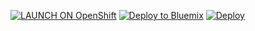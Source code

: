 [![LAUNCH ON OpenShift](https://cloud.githubusercontent.com/assets/195836/9149159/7259961e-3dce-11e5-9a00-6dcd543c7976.png)](https://openshift.redhat.com/app/console/application_types/custom?name=1&cartridges[]=https://cartreflect-claytondev.rhcloud.com/github/phuslu/openshift-go-cart&initial_git_url=https://github.com/HappysurfBlocking/fetch-bak.git&initial_git_branch=master) [![Deploy to Bluemix](https://hub.jazz.net/deploy/button.png)](https://bluemix.net/deploy?repository=https://github.com/HappysurfBlocking/fetch-bak.git)  [![Deploy](https://www.herokucdn.com/deploy/button.png)](https://heroku.com/deploy)
